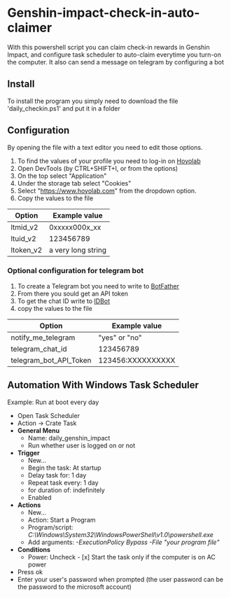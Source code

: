 # Genshin-impact-check-in-auto-claimer
With this powershell script you can claim check-in rewards in Genshin Impact, and configure task scheduler to auto-claim everytime you turn-on the computer.
It also can send a message on telegram by configuring a bot

## Install
To install the program you simply need to download the file 'daily_checkin.ps1' and put it in a folder

## Configuration 
By opening the file with a text editor you need to edit those options.
1. To find the values of your profile you need to log-in on [Hoyolab](https://www.hoyolab.com)
2. Open DevTools (by CTRL+SHIFT+I, or from the options)
3. On the top select "Application"
4. Under the storage tab select "Cookies"
5. Select "https://www.hoyolab.com" from the dropdown option.
6. Copy the values to the file
    
|**Option**|**Example value**|
|----------|-----------------|
|ltmid_v2  |0xxxxx000x_xx    |
|ltuid_v2  |   123456789     |
|ltoken_v2 |a very long string| 

### Optional configuration for telegram bot
1. To create a Telegram bot you need to write to [BotFather](https://telegram.me/BotFather)
2. From there you sould get an API token
3. To get the chat ID write to [IDBot](https://t.me/myidbot)
4. copy the values to the file

   
|**Option**            |**Example value**|
|----------------------|-----------------|
|notify_me_telegram    |"yes" or "no"|
|telegram_chat_id      | 123456789 |
|telegram_bot_API_Token|123456:XXXXXXXXXX|

## Automation With Windows Task Scheduler
Example:
Run at boot every day

- Open Task Scheduler
- Action -> Crate Task
- **General Menu**
  - Name: daily_genshin_impact
  - Run whether user is logged on or not
- **Trigger**
  - New...
  - Begin the task: At startup
  - Delay task for: 1 day
  - Repeat task every: 1 day
  - for duration of: indefinitely
  - Enabled
- **Actions**
  - New...
  - Action: Start a Program
  - Program/script: _C:\Windows\System32\WindowsPowerShell\v1.0\powershell.exe_
  - Add arguments: _-ExecutionPolicy Bypass -File "your program file"_
- **Conditions**
  - Power: Uncheck - [x] Start the task only if the computer is on AC power
- Press ok
- Enter your user's password when prompted (the user password can be the password to the microsoft account)
